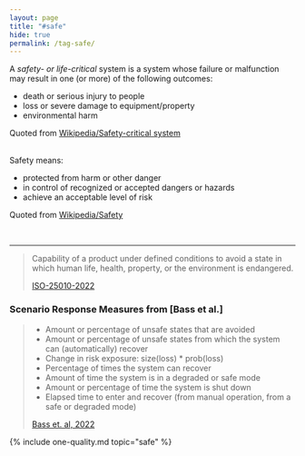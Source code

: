 ```yaml
---
layout: page
title: "#safe"
hide: true
permalink: /tag-safe/
---
```


<div class="arc42-help" markdown="1">

A _safety- or life-critical_ system is a system whose failure or malfunction may result in one (or more) of the following outcomes:

* death or serious injury to people
* loss or severe damage to equipment/property
* environmental harm

Quoted from [Wikipedia/Safety-critical system](https://en.wikipedia.org/wiki/Safety-critical_system)
</div><br>


<div class="arc42-help" markdown="1">
Safety means:

* protected from harm or other danger
* in control of recognized or accepted dangers or hazards
* achieve an acceptable level of risk

Quoted from [Wikipedia/Safety](https://en.wikipedia.org/wiki/Safety)
</div><br>

<hr class="with-no-margin"/>

>Capability of a product under defined conditions to avoid a state in which human life, health, property, or the environment is endangered.
>
>[ISO-25010-2022](/references/#iso-25010-2022)


### Scenario Response Measures from [Bass et al.]

>* Amount or percentage of unsafe states that are avoided
>* Amount or percentage of unsafe states from which the system can (automatically) recover
>* Change in risk exposure: size(loss) * prob(loss)
>* Percentage of times the system can recover
>* Amount of time the system is in a degraded or safe mode
>* Amount or percentage of time the system is shut down
>* Elapsed time to enter and recover (from manual operation, from a safe or degraded mode)
>
>[Bass et. al, 2022](/references/#bass-swa-practice)



<!-- include all qualities associated with this tag -->
{% include one-quality.md topic="safe"  %}
